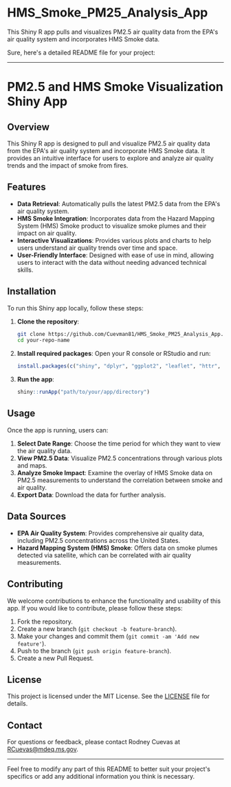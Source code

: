 # HMS_Smoke_PM25_Analysis_App
This Shiny R app pulls and visualizes PM2.5 air quality data from the EPA's air quality system and incorporates HMS Smoke data.


Sure, here's a detailed README file for your project:

---

# PM2.5 and HMS Smoke Visualization Shiny App

## Overview

This Shiny R app is designed to pull and visualize PM2.5 air quality data from the EPA's air quality system and incorporate HMS Smoke data. It provides an intuitive interface for users to explore and analyze air quality trends and the impact of smoke from fires.

## Features

- **Data Retrieval**: Automatically pulls the latest PM2.5 data from the EPA's air quality system.
- **HMS Smoke Integration**: Incorporates data from the Hazard Mapping System (HMS) Smoke product to visualize smoke plumes and their impact on air quality.
- **Interactive Visualizations**: Provides various plots and charts to help users understand air quality trends over time and space.
- **User-Friendly Interface**: Designed with ease of use in mind, allowing users to interact with the data without needing advanced technical skills.

## Installation

To run this Shiny app locally, follow these steps:

1. **Clone the repository**:
    ```bash
    git clone https://github.com/Cuevman81/HMS_Smoke_PM25_Analysis_App.git
    cd your-repo-name
    ```

2. **Install required packages**:
    Open your R console or RStudio and run:
    ```R
    install.packages(c("shiny", "dplyr", "ggplot2", "leaflet", "httr", "jsonlite", "maps", "sf", "DT", "lubridate"))
    ```

3. **Run the app**:
    ```R
    shiny::runApp("path/to/your/app/directory")
    ```

## Usage

Once the app is running, users can:

1. **Select Date Range**: Choose the time period for which they want to view the air quality data.
2. **View PM2.5 Data**: Visualize PM2.5 concentrations through various plots and maps.
3. **Analyze Smoke Impact**: Examine the overlay of HMS Smoke data on PM2.5 measurements to understand the correlation between smoke and air quality.
4. **Export Data**: Download the data for further analysis.

## Data Sources

- **EPA Air Quality System**: Provides comprehensive air quality data, including PM2.5 concentrations across the United States.
- **Hazard Mapping System (HMS) Smoke**: Offers data on smoke plumes detected via satellite, which can be correlated with air quality measurements.

## Contributing

We welcome contributions to enhance the functionality and usability of this app. If you would like to contribute, please follow these steps:

1. Fork the repository.
2. Create a new branch (`git checkout -b feature-branch`).
3. Make your changes and commit them (`git commit -am 'Add new feature'`).
4. Push to the branch (`git push origin feature-branch`).
5. Create a new Pull Request.

## License

This project is licensed under the MIT License. See the [LICENSE](LICENSE) file for details.

## Contact

For questions or feedback, please contact Rodney Cuevas at [RCuevas@mdeq.ms.gov](mailto:RCuevas@mdeq.ms.gov).

---

Feel free to modify any part of this README to better suit your project's specifics or add any additional information you think is necessary.
